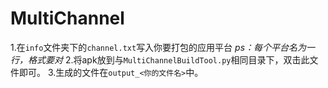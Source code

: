 # MultiChannel
1.在`info`文件夹下的`channel.txt`写入你要打包的应用平台
*ps：每个平台名为一行，格式要对*
2.将apk放到与`MultiChannelBuildTool.py`相同目录下，双击此文件即可。
3.生成的文件在`output_<你的文件名>`中。
 
